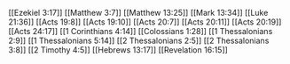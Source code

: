 [[Ezekiel 3:17]]
[[Matthew 3:7]]
[[Matthew 13:25]]
[[Mark 13:34]]
[[Luke 21:36]]
[[Acts 19:8]]
[[Acts 19:10]]
[[Acts 20:7]]
[[Acts 20:11]]
[[Acts 20:19]]
[[Acts 24:17]]
[[1 Corinthians 4:14]]
[[Colossians 1:28]]
[[1 Thessalonians 2:9]]
[[1 Thessalonians 5:14]]
[[2 Thessalonians 2:5]]
[[2 Thessalonians 3:8]]
[[2 Timothy 4:5]]
[[Hebrews 13:17]]
[[Revelation 16:15]]
